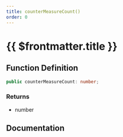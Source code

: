 ```yaml
---
title: counterMeasureCount()
order: 0
---
```


# {{ $frontmatter.title }}

<!--@include: ./counterMeasureCount_partial_header.md-->

## Function Definition

```ts
public counterMeasureCount: number;
```

### Returns

* number

## Documentation

<!--@include: ./counterMeasureCount_partial_footer.md-->
